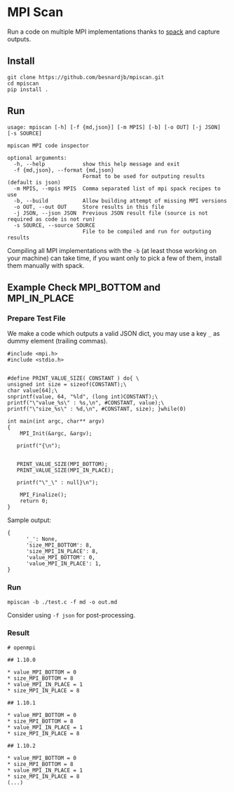 # MPI Scan

Run a code on multiple MPI implementations thanks to [spack](https://spack.io) and capture outputs.

## Install

```
git clone https://github.com/besnardjb/mpiscan.git
cd mpiscan
pip install .
```

## Run

```
usage: mpiscan [-h] [-f {md,json}] [-m MPIS] [-b] [-o OUT] [-j JSON] [-s SOURCE]

mpiscan MPI code inspector

optional arguments:
  -h, --help            show this help message and exit
  -f {md,json}, --format {md,json}
                        Format to be used for outputing results (default is json)
  -m MPIS, --mpis MPIS  Comma separated list of mpi spack recipes to use
  -b, --build           Allow building attempt of missing MPI versions
  -o OUT, --out OUT     Store results in this file
  -j JSON, --json JSON  Previous JSON result file (source is not required as code is not run)
  -s SOURCE, --source SOURCE
                        File to be compiled and run for outputing results
```

Compiling all MPI implementations with the `-b` (at least those working on your machine) can take time, if you want only to pick a few of them, install them manually with spack.


## Example Check MPI_BOTTOM and MPI_IN_PLACE

### Prepare Test File

We make a code which outputs a valid JSON dict, you may use a key `_` as dummy element (trailing commas).

```lang=c
#include <mpi.h>
#include <stdio.h>


#define PRINT_VALUE_SIZE( CONSTANT ) do{ \
unsigned int size = sizeof(CONSTANT);\
char value[64];\
snprintf(value, 64, "%ld", (long int)CONSTANT);\
printf("\"value_%s\" : %s,\n", #CONSTANT, value);\
printf("\"size_%s\" : %d,\n", #CONSTANT, size); }while(0)

int main(int argc, char** argv)
{
	MPI_Init(&argc, &argv);

   printf("{\n");


   PRINT_VALUE_SIZE(MPI_BOTTOM);
   PRINT_VALUE_SIZE(MPI_IN_PLACE);

   printf("\"_\" : null}\n");

	MPI_Finalize();
	return 0;
}

```

Sample output:

```lang=js
{
      '_': None,
      'size_MPI_BOTTOM': 8,
      'size_MPI_IN_PLACE': 8,
      'value_MPI_BOTTOM': 0,
      'value_MPI_IN_PLACE': 1,
}
```


### Run

```
mpiscan -b ./test.c -f md -o out.md
```

Consider using `-f json` for post-processing.


### Result


```lang=md
# openmpi

## 1.10.0

* value_MPI_BOTTOM = 0
* size_MPI_BOTTOM = 8
* value_MPI_IN_PLACE = 1
* size_MPI_IN_PLACE = 8

## 1.10.1

* value_MPI_BOTTOM = 0
* size_MPI_BOTTOM = 8
* value_MPI_IN_PLACE = 1
* size_MPI_IN_PLACE = 8

## 1.10.2

* value_MPI_BOTTOM = 0
* size_MPI_BOTTOM = 8
* value_MPI_IN_PLACE = 1
* size_MPI_IN_PLACE = 8
(...)
```


